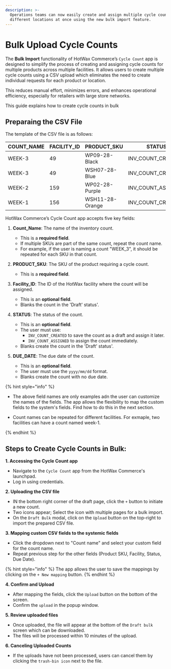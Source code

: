 ```yaml
---
description: >-
  Operations teams can now easily create and assign multiple cycle counts to
  different locations at once using the new bulk import feature.
---
```


# Bulk Upload Cycle Counts

The **Bulk Import** functionality of HotWax Commerce’s `Cycle Count` app is designed to simplify the process of creating and assigning cycle counts for multiple products across multiple facilities. It allows users to create multiple cycle counts using a CSV upload which eliminates the need to create individual requests for each product or location. 

This reduces manual effort, minimizes errors, and enhances operational efficiency, especially for retailers with large store networks.

This guide explains how to create cycle counts in bulk

## Preparaing the CSV File 

The template of the CSV file is as follows:

| COUNT_NAME | FACILITY_ID | PRODUCT_SKU     | STATUS            | DUE_DATE    |
|------------|-------------|-----------------|-------------------|-------------|
| WEEK-3     | 49          | WP09-28-Black  | INV_COUNT_CREATED | 2024-11-31  |
| WEEK-3     | 49          | WSH07-28-Blue  | INV_COUNT_CREATED | 2024-11-31  |
| WEEK-2     | 159         | WP02-28-Purple | INV_COUNT_ASSIGNED| 2024-11-12  |
| WEEK-1     | 156         | WSH11-28-Orange| INV_COUNT_CREATED | 2024-10-31  |

HotWax Commerce’s Cycle Count app accepts five key fields:

1. **Count_Name**: The name of the inventory count.
    - This is a **required field**.
    - If multiple SKUs are part of the same count, repeat the count name. 
    - For example, if the user is naming a count "WEEK_3", it should be repeated for each SKU in that count.

2. **PRODUCT_SKU**: The SKU of the product requiring a cycle count.
    - This is a **required field**.

3. **Facility_ID**: The ID of the HotWax facility where the count will be assigned.
    - This is an **optional field**.
    - Blanks  the count in the 'Draft' status'.

4. **STATUS**: The status of the count.
    - This is an **optional field**.
    - The user must use:
      - `INV_COUNT_CREATED` to save the count as a draft and assign it later.
      - `INV_COUNT_ASSIGNED` to assign the count immediately.
    - Blanks create the count in the 'Draft' status'.

5. **DUE_DATE**: The due date of the count. 
    - This is an **optional field**.
    - The user must use the `yyyy/mm/dd` format.
    - Blanks create the count with no due date.

{% hint style="info" %}
- The above field names are only examples adn the user can customize the names of the fields. The app allows the flexibility to map the custom fields to the system's fields. Find how to do this in the next section.

- Count names can be repeated for different facilities. For exmaple, two facilities can have a count named week-1.

{% endhint %}

## Steps to Create Cycle Counts in Bulk:

 **1. Accessing the Cycle Count app**

* Navigate to the `Cycle Count` app from the HotWax Commerce's launchpad.
* Log in using credentials.

**2. Uploading the CSV file**

* IN the bottom right corner of the draft page, click the `+` button to initiate a new count.
* Two icons appear; Select the icon with multiple pages for a bulk import.
* On the `Draft Bulk` modal, click on the `Upload` button on the top-right to import the prepared CSV file.

**3. Mapping custom CSV fields to the systemic fields**

* Click the dropdown next to "Count name" and select your custom field for the count name.
* Repeat previous step for the other fields (Product SKU, Facility, Status, Due Date).

{% hint style="info" %}
The app allows the user to save the mappings by clicking on the `+ New mapping` button.
{% endhint %}

**4. Confirm and Upload**

* After mapping the fields, click the `Upload` button on the bottom of the screen.
* Confirm the `upload` in the popup window.

**5. Review uploaded files**

* Once uploaded, the file will appear at the bottom of the `Draft bulk` screen which can be downloaded. 
* The files will be processed within 10 minutes of the upload.

**6. Canceling Uploaded Counts**

* If the uploads have not been processed, users can cancel them by clicking the `trash-bin icon` next to the file.
